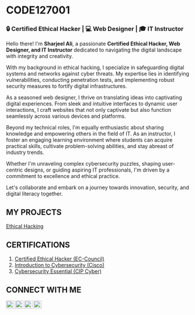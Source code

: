 <h1>CODE127001</h1>

<h3>🔒 Certified Ethical Hacker | 💻 Web Designer | 🎓 IT Instructor</h3>

Hello there! I'm <b>Sharjeel Ali</b>, a passionate <b>Certified Ethical Hacker, Web Designer, and IT Instructor</b> dedicated to navigating the digital landscape with integrity and creativity.

With my background in ethical hacking, I specialize in safeguarding digital systems and networks against cyber threats. My expertise lies in identifying vulnerabilities, conducting penetration tests, and implementing robust security measures to fortify digital infrastructures.

As a seasoned web designer, I thrive on translating ideas into captivating digital experiences. From sleek and intuitive interfaces to dynamic user interactions, I craft websites that not only captivate but also function seamlessly across various devices and platforms.

Beyond my technical roles, I'm equally enthusiastic about sharing knowledge and empowering others in the field of IT. As an instructor, I foster an engaging learning environment where students can acquire practical skills, cultivate problem-solving abilities, and stay abreast of industry trends.

Whether I'm unraveling complex cybersecurity puzzles, shaping user-centric designs, or guiding aspiring IT professionals, I'm driven by a commitment to excellence and ethical practice.

Let's collaborate and embark on a journey towards innovation, security, and digital literacy together.

<h2>MY PROJECTS</h2>

[Ethical Hacking](https://www.test.com)

<h2>CERTIFICATIONS</h2>

1. [Certified Ethical Hacker (EC-Council)](https://drive.google.com/drive/folders/1qbQWQLELN_Xj4O-d5EkXKfb9kbN0Ksw0?usp=drive_link)
2. [Introduction to Cybersecurity (Cisco)](https://drive.google.com/drive/folders/1qbQWQLELN_Xj4O-d5EkXKfb9kbN0Ksw0?usp=drive_link)
3. [Cybersecurity Essential (CIP Cyber)](https://drive.google.com/drive/folders/1qbQWQLELN_Xj4O-d5EkXKfb9kbN0Ksw0?usp=drive_link)


<h2>CONNECT WITH ME</h3>

[<img align="left" alt="Sharjeel Ali | Facebook" width="22px" src="https://cdn.jsdelivr.net/npm/simple-icons@v3/icons/facebook.svg">](https://www.facebook.com/code127.0.0.11/)
[<img align="left" alt="Sharjeel Ali | Instagram" width="22px" src="https://cdn.jsdelivr.net/npm/simple-icons@v3/icons/instagram.svg">](https://www.instagram.com/sharjeel.ali290/?hl=en)
[<img align="left" alt="Sharjeel Ali | Whatsapp" width="22px" src="https://cdn.jsdelivr.net/npm/simple-icons@v3/icons/whatsapp.svg">](https://api.whatsapp.com/send?phone=923091021355)
[<img align="left" alt="Sharjeel Ali | Email" width="22px" src="https://cdn.jsdelivr.net/npm/simple-icons@v3/icons/gmail.svg">](mailto:sharjeel.ali503@gmail.com)

